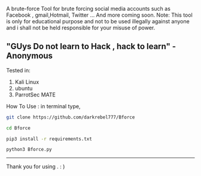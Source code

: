 
A brute-force Tool for brute forcing social media accounts such as Facebook , gmail,Hotmail, Twitter ... And more coming soon.
Note: This tool is only for educational purpose and not to be used illegally against anyone and i shall not be held responsible for your misuse of power. 


"GUys Do not learn to Hack , hack to learn" 
                              -Anonymous
------------------------------------------------------------------------------------------------

Tested in:
 1. Kali Linux
 2. ubuntu
 3. ParrotSec MATE 

 
 
How To Use :
in terminal type,
```bash
git clone https://github.com/darkrebel777/Bforce

cd Bforce

pip3 install -r requirements.txt

python3 Bforce.py
```
------------------------------------------------------------------------------------------------------

Thank you for using . : )  

